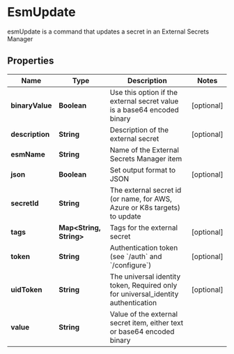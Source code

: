 

# EsmUpdate

esmUpdate is a command that updates a secret in an External Secrets Manager
## Properties

Name | Type | Description | Notes
------------ | ------------- | ------------- | -------------
**binaryValue** | **Boolean** | Use this option if the external secret value is a base64 encoded binary |  [optional]
**description** | **String** | Description of the external secret |  [optional]
**esmName** | **String** | Name of the External Secrets Manager item | 
**json** | **Boolean** | Set output format to JSON |  [optional]
**secretId** | **String** | The external secret id (or name, for AWS, Azure or K8s targets) to update | 
**tags** | **Map&lt;String, String&gt;** | Tags for the external secret |  [optional]
**token** | **String** | Authentication token (see &#x60;/auth&#x60; and &#x60;/configure&#x60;) |  [optional]
**uidToken** | **String** | The universal identity token, Required only for universal_identity authentication |  [optional]
**value** | **String** | Value of the external secret item, either text or base64 encoded binary | 



